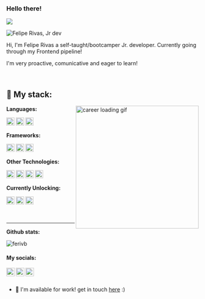 ### Hello there!

![](https://visitor-badge.glitch.me/badge?page_id=ferivb.ferivb)

<img align="center" alt="Felipe Rivas, Jr dev" title="Felipe Rivas, dev jr" src="https://i.imgur.com/OSKVWt8.png" />

<br />

<p allign=left>Hi, I'm Felipe Rivas a self-taught/bootcamper Jr. developer. Currently going through my Frontend pipeline!

<p allign=left>I'm very proactive, comunicative and eager to learn!</p>

<br />

## :floppy_disk: My stack:

<img align="right" alt="career loading gif" src="https://i.imgur.com/xkViGUz.png" height="322px"/>

**Languages:**

<a href="https://en.wikipedia.org/wiki/C_(programming_language)" title="C"><img src="https://github.com/get-icon/geticon/raw/master/icons/c.svg" alt="C" width="21px" height="21px"></a>
<a href="https://www.python.org/" title="Python"><img src="https://github.com/get-icon/geticon/raw/master/icons/python.svg" alt="Python" width="21px" height="21px"></a>
<a href="https://developer.mozilla.org/en-US/docs/Web/JavaScript" title="JavaScript"><img src="https://github.com/get-icon/geticon/raw/master/icons/javascript.svg" alt="JavaScript" width="21px" height="21px"></a>

**Frameworks:**

<a href="https://reactjs.org/" title="React"><img src="https://github.com/get-icon/geticon/raw/master/icons/react.svg" alt="React" width="21px" height="21px"></a>
<a href="https://nodejs.org/" title="Node.js"><img src="https://github.com/get-icon/geticon/raw/master/icons/nodejs-icon.svg" alt="Node.js" width="21px" height="21px"></a>
<a href="https://flask.palletsprojects.com/en/2.1.x/" title="Flask"><img src="https://cdn.svgporn.com/logos/flask.svg" alt="Flask" width="21px" height="21px"></a>

**Other Technologies:**

<a href="https://www.docker.com/" title="docker"><img src="https://github.com/get-icon/geticon/raw/master/icons/docker-icon.svg" alt="docker" width="21px" height="21px"></a>
<a href="https://dev.mysql.com/" title="MySQL"><img src="https://github.com/get-icon/geticon/raw/master/icons/mysql.svg" alt="MySQL" width="21px" height="21px"></a>
<a href="https://www.digitalocean.com/" title="Digital Ocean"><img src="https://cdn.svgporn.com/logos/digital-ocean.svg" alt="Digital Ocean" width="21px" height="21px"></a>
<a href="https://www.nginx.com/" title="Nginx"><img src="https://cdn.svgporn.com/logos/nginx.svg" alt="Nginx" width="21px" height="21px"></a>

**Currently Unlocking:**

<a href="https://redux.js.org/" title="Redux"><img src="https://github.com/get-icon/geticon/raw/master/icons/redux.svg" alt="Redux" width="21px" height="21px"></a>
<a href="https://www.w3.org/TR/CSS/" title="CSS3"><img src="https://github.com/get-icon/geticon/raw/master/icons/css-3.svg" alt="CSS3" width="21px" height="21px"></a>
<a href="https://www.w3.org/TR/html5/" title="HTML5"><img src="https://github.com/get-icon/geticon/raw/master/icons/html-5.svg" alt="HTML5" width="21px" height="21px"></a>

<br />

___
  
**Github stats:**

<p align="left"> <img src="https://github-readme-stats.vercel.app/api?username=ferivb&show_icons=true&theme=gotham" alt="ferivb" /> </p>

#### My socials:

<a href="https://twitter.com/NoobDevSaysWhat">
  <img align="left" alt="Felipe Rivas | Twitter" width="22px" src="https://raw.githubusercontent.com/peterthehan/peterthehan/master/assets/twitter.svg" />
</a>
<a href="https://www.linkedin.com/in/felipe-rivas-833863178/">
  <img align="left" alt="Felipe Rivas's LinkedIN" width="22px" src="https://raw.githubusercontent.com/peterthehan/peterthehan/master/assets/linkedin.svg" />
</a>
<a href="https://medium.com/@fe.rivasb">
  <img align="left" alt="Felipe Rivas's Medium" width="22px" src="https://img.icons8.com/ios-glyphs/344/medium-logo.png" />
</a>

<br />
<br />

- 💼 I'm available for work! get in touch [here](mailto:fe.rivasb@gmail.com) :)
